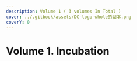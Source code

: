 ```yaml
---
description: Volume 1 ( 3 volumes In Total )
cover: ../.gitbook/assets/DC-logo-whole的副本.png
coverY: 0
---
```


# Volume 1. Incubation


